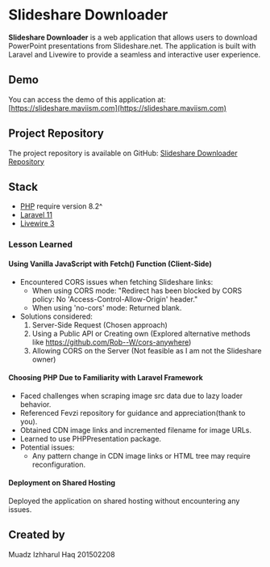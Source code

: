 # Slideshare Downloader

**Slideshare Downloader** is a web application that allows users to download PowerPoint presentations from Slideshare.net. The application is built with Laravel and Livewire to provide a seamless and interactive user experience.

## Demo

You can access the demo of this application at: [https://slideshare.maviism.com](https://slideshare.maviism.com)

## Project Repository

The project repository is available on GitHub: [Slideshare Downloader Repository](https://github.com/maviism/slideshare-downloader)

## Stack

- [PHP](https://www.php.net/) require version 8.2^
- [Laravel 11](https://laravel.com/)
- [Livewire 3](https://livewire.laravel.com/)

### Lesson Learned

#### Using Vanilla JavaScript with Fetch() Function (Client-Side)

- Encountered CORS issues when fetching Slideshare links:
  - When using CORS mode: "Redirect has been blocked by CORS policy: No 'Access-Control-Allow-Origin' header."
  - When using 'no-cors' mode: Returned blank.
- Solutions considered:
  1. Server-Side Request (Chosen approach)
  2. Using a Public API or Creating own (Explored alternative methods like https://github.com/Rob--W/cors-anywhere)
  3. Allowing CORS on the Server (Not feasible as I am not the Slideshare owner)

#### Choosing PHP Due to Familiarity with Laravel Framework

- Faced challenges when scraping image src data due to lazy loader behavior.
- Referenced Fevzi repository for guidance and appreciation(thank to you).
- Obtained CDN image links and incremented filename for image URLs.
- Learned to use PHPPresentation package.
- Potential issues:
  - Any pattern change in CDN image links or HTML tree may require reconfiguration.

#### Deployment on Shared Hosting

Deployed the application on shared hosting without encountering any issues.

## Created by

Muadz Izhharul Haq
201502208

